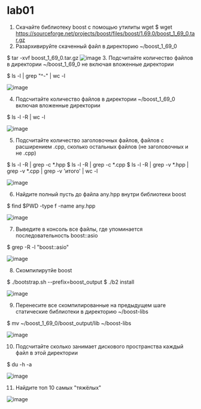 # lab01
1. Скачайте библиотеку boost с помощью утилиты wget
$ wget https://sourceforge.net/projects/boost/files/boost/1.69.0/boost_1_69_0.tar.gz
2. Разархивируйте скаченный файл в директорию ~/boost_1_69_0

$ tar -xvf boost_1_69_0.tar.gz
![image](https://github.com/SheludyakovaMasha/lab01/assets/113375463/6299d868-9349-46bd-82c8-664a0408738d)
3. Подсчитайте количество файлов в директории ~/boost_1_69_0 не включая вложенные директории

$ ls -l | grep "^-" | wc -l

![image](https://github.com/SheludyakovaMasha/lab01/assets/113375463/80fa49b4-41f5-43e7-9e1f-93ae77828e79)

4. Подсчитайте количество файлов в директории ~/boost_1_69_0 включая вложенные директории

$ ls -l -R | wc -l

![image](https://github.com/SheludyakovaMasha/lab01/assets/113375463/12bd118b-89f3-4e6c-9d7d-5fa621d2a305)

5. Подсчитайте количество заголовочных файлов, файлов с расширением .cpp, сколько остальных файлов (не заголовочных и не .cpp)

$ ls -l -R | grep -c *.hpp
$ ls -l -R | grep -c *.cpp
$ ls -l -R | grep -v *.hpp | grep -v *.cpp | grep -v 'итого' | wc -l

![image](https://github.com/SheludyakovaMasha/lab01/assets/113375463/1d7df7c1-8f0d-4aa6-a276-b5eb18b1a193)


6. Найдите полный пусть до файла any.hpp внутри библиотеки boost

$ find $PWD -type f -name any.hpp

![image](https://github.com/SheludyakovaMasha/lab01/assets/113375463/173f9662-4268-4e15-8425-5568323b6aba)


7. Выведите в консоль все файлы, где упоминается последовательность boost::asio

$ grep -R -l "boost::asio"

![image](https://github.com/SheludyakovaMasha/lab01/assets/113375463/72e9aeb6-f43a-4243-8a66-1e17b0030f0e)


8. Скомпилирутйе boost

$ ./bootstrap.sh --prefix=boost_output
$ ./b2 install

![image](https://github.com/SheludyakovaMasha/lab01/assets/113375463/763b0485-226d-44a6-a9bc-fdd33014eed1)



9. Перенесите все скомпилированные на предыдущем шаге статические библиотеки в директорию ~/boost-libs

$ mv ~/boost_1_69_0/boost_output/lib ~/boost-libs

![image](https://github.com/SheludyakovaMasha/lab01/assets/113375463/5ac5f2f8-41ed-45ad-80ae-b1f38e7c9521)


10. Подсчитайте сколько занимает дискового пространства каждый файл в этой директории

$ du -h -a 

![image](https://github.com/SheludyakovaMasha/lab01/assets/113375463/049be2e4-9287-4fb1-b7ae-2833f4902651)


11. Найдите топ 10 самых "тяжёлых"

![image](https://github.com/SheludyakovaMasha/lab01/assets/113375463/e7239b4d-b16a-408a-b6af-0d1cb05ad662)
